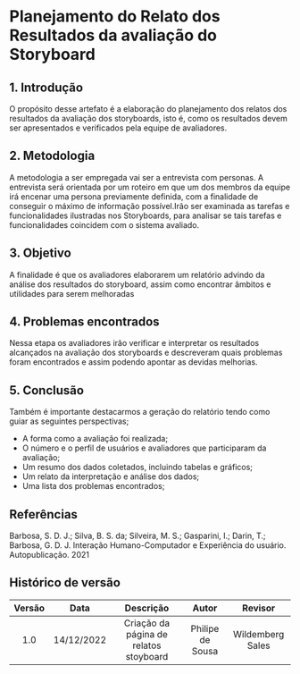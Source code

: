 # Planejamento do Relato dos Resultados da avaliação do Storyboard

## 1. Introdução
O propósito desse artefato é a elaboração do planejamento dos relatos dos resultados da avaliação dos storyboards, isto é, como os resultados devem ser apresentados e verificados pela equipe de avaliadores.


## 2. Metodologia
A metodologia a ser empregada vai ser a entrevista com personas. A entrevista será orientada por um roteiro em que um dos membros da equipe irá encenar uma persona previamente definida, com a finalidade de conseguir o máximo de informação possível.Irão ser examinada as tarefas e funcionalidades ilustradas nos Storyboards, para analisar se tais tarefas e funcionalidades coincidem com o sistema avaliado.

## 3. Objetivo

A finalidade é que os avaliadores elaborarem um relatório advindo da análise dos resultados do storyboard, assim como encontrar âmbitos e utilidades para serem melhoradas


## 4. Problemas encontrados 

Nessa etapa os avaliadores irão verificar e interpretar os resultados alcançados na avaliação dos storyboards e descreveram quais problemas foram encontrados e assim podendo apontar as devidas melhorias.

## 5. Conclusão
Também é importante destacarmos a geração do relatório tendo como guiar as seguintes perspectivas;

- A forma como a avaliação foi realizada;
- O número e o perfil de usuários e avaliadores que participaram da avaliação;
- Um resumo dos dados coletados, incluindo tabelas e gráficos;
- Um relato da interpretação e análise dos dados;
- Uma lista dos problemas encontrados;



## Referências

Barbosa, S. D. J.; Silva, B. S. da; Silveira, M. S.; Gasparini, I.; Darin, T.; Barbosa, G. D. J. Interação Humano-Computador e Experiência do usuário. Autopublicação. 2021

## Histórico de versão
| Versão | Data | Descrição | Autor | Revisor |
| :----: | :--: | :-------: | :---: | :-----: |
| 1.0 | 14/12/2022 | Criação da página de relatos stoyboard | Philipe de Sousa | Wildemberg Sales |